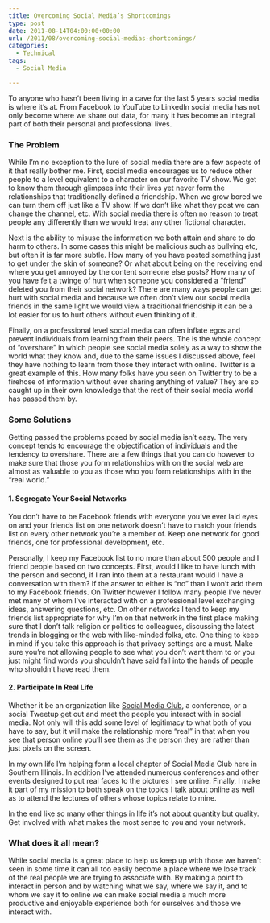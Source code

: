 ```yaml
---
title: Overcoming Social Media’s Shortcomings
type: post
date: 2011-08-14T04:00:00+00:00
url: /2011/08/overcoming-social-medias-shortcomings/
categories:
  - Technical
tags:
  - Social Media

---
```

To anyone who hasn’t been living in a cave for the last 5 years social media is where it’s at. From Facebook to YouTube to LinkedIn social media has not only become where we share out data, for many it has become an integral part of both their personal and professional lives.

### The Problem

While I’m no exception to the lure of social media there are a few aspects of it that really bother me. First, social media encourages us to reduce other people to a level equivalent to a character on our favorite TV show. We get to know them through glimpses into their lives yet never form the relationships that traditionally defined a friendship. When we grow bored we can turn them off just like a TV show. If we don’t like what they post we can change the channel, etc. With social media there is often no reason to treat people any differently than we would treat any other fictional character.

Next is the ability to misuse the information we both attain and share to do harm to others. In some cases this might be malicious such as bullying etc, but often it is far more subtle. How many of you have posted something just to get under the skin of someone? Or what about being on the receiving end where you get annoyed by the content someone else posts? How many of you have felt a twinge of hurt when someone you considered a “friend” deleted you from their social network? There are many ways people can get hurt with social media and because we often don’t view our social media friends in the same light we would view a traditional friendship it can be a lot easier for us to hurt others without even thinking of it.

Finally, on a professional level social media can often inflate egos and prevent individuals from learning from their peers. The is the whole concept of “overshare” in which people see social media solely as a way to show the world what they know and, due to the same issues I discussed above, feel they have nothing to learn from those they interact with online. Twitter is a great example of this. How many folks have you seen on Twitter try to be a firehose of information without ever sharing anything of value? They are so caught up in their own knowledge that the rest of their social media world has passed them by.

### Some Solutions

Getting passed the problems posed by social media isn’t easy. The very concept tends to encourage the objectification of individuals and the tendency to overshare. There are a few things that you can do however to make sure that those you form relationships with on the social web are almost as valuable to you as those who you form relationships with in the “real world.”

#### 1. Segregate Your Social Networks

You don’t have to be Facebook friends with everyone you’ve ever laid eyes on and your friends list on one network doesn’t have to match your friends list on every other network you’re a member of. Keep one network for good friends, one for professional development, etc.

Personally, I keep my Facebook list to no more than about 500 people and I friend people based on two concepts. First, would I like to have lunch with the person and second, if I ran into them at a restaurant would I have a conversation with them? If the answer to either is “no” than I won’t add them to my Facebook friends. On Twitter however I follow many people I’ve never met many of whom I’ve interacted with on a professional level exchanging ideas, answering questions, etc. On other networks I tend to keep my friends list appropriate for why I’m on that network in the first place making sure that I don’t talk religion or politics to colleagues, discussing the latest trends in blogging or the web with like-minded folks, etc. One thing to keep in mind if you take this approach is that privacy settings are a must. Make sure you’re not allowing people to see what you don’t want them to or you just might find words you shouldn’t have said fall into the hands of people who shouldn’t have read them.

#### 2. Participate In Real Life

Whether it be an organization like <a href="http://socialmediaclub.org/" target="_blank" rel="noreferrer noopener">Social Media Club</a>, a conference, or a social Tweetup get out and meet the people you interact with in social media. Not only will this add some level of legitimacy to what both of you have to say, but it will make the relationship more “real” in that when you see that person online you’ll see them as the person they are rather than just pixels on the screen.

In my own life I’m helping form a local chapter of Social Media Club here in Southern Illinois. In addition I’ve attended numerous conferences and other events designed to put real faces to the pictures I see online. Finally, I make it part of my mission to both speak on the topics I talk about online as well as to attend the lectures of others whose topics relate to mine.

In the end like so many other things in life it’s not about quantity but quality. Get involved with what makes the most sense to you and your network.

### What does it all mean?

While social media is a great place to help us keep up with those we haven’t seen in some time it can all too easily become a place where we lose track of the real people we are trying to associate with. By making a point to interact in person and by watching what we say, where we say it, and to whom we say it to online we can make social media a much more productive and enjoyable experience both for ourselves and those we interact with.